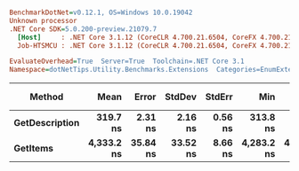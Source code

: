 ``` ini

BenchmarkDotNet=v0.12.1, OS=Windows 10.0.19042
Unknown processor
.NET Core SDK=5.0.200-preview.21079.7
  [Host]     : .NET Core 3.1.12 (CoreCLR 4.700.21.6504, CoreFX 4.700.21.6905), X64 RyuJIT
  Job-HTSMCU : .NET Core 3.1.12 (CoreCLR 4.700.21.6504, CoreFX 4.700.21.6905), X64 RyuJIT

EvaluateOverhead=True  Server=True  Toolchain=.NET Core 3.1  
Namespace=dotNetTips.Utility.Benchmarks.Extensions  Categories=EnumExtensions  

```
|         Method |       Mean |    Error |   StdDev |  StdErr |        Min |         Q1 |     Median |         Q3 |        Max |        Op/s | CI99.9% Margin | Iterations | Kurtosis | MValue | Skewness | Rank | LogicalGroup | Baseline | Code Size |  Gen 0 | Gen 1 | Gen 2 | Allocated |
|--------------- |-----------:|---------:|---------:|--------:|-----------:|-----------:|-----------:|-----------:|-----------:|------------:|---------------:|-----------:|---------:|-------:|---------:|-----:|------------- |--------- |----------:|-------:|------:|------:|----------:|
| **GetDescription** |   **319.7 ns** |  **2.31 ns** |  **2.16 ns** | **0.56 ns** |   **313.8 ns** |   **318.6 ns** |   **320.3 ns** |   **321.1 ns** |   **322.1 ns** | **3,128,257.6** |       **2.305 ns** |      **15.00** |    **3.947** |  **2.000** |  **-1.1685** |    **1** |            ***** |       **No** |     **329 B** | **0.0024** |     **-** |     **-** |      **24 B** |
|       **GetItems** | **4,333.2 ns** | **35.84 ns** | **33.52 ns** | **8.66 ns** | **4,283.2 ns** | **4,309.4 ns** | **4,340.4 ns** | **4,348.3 ns** | **4,397.3 ns** |   **230,776.8** |      **35.840 ns** |      **15.00** |    **2.043** |  **2.000** |   **0.2556** |    **2** |            ***** |       **No** |     **449 B** | **0.0916** |     **-** |     **-** |     **872 B** |
